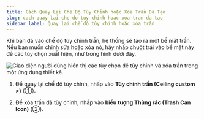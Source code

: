 ```yaml
---
title: Cách Quay Lại Chế Độ Tùy Chỉnh hoặc Xóa Trần Đã Tạo
slug: cach-quay-lai-che-do-tuy-chinh-hoac-xoa-tran-da-tao
sidebar_label: Quay lại chế độ tùy chỉnh hoặc xóa trần
---
```


Khi bạn đã vào chế độ tùy chỉnh trần, hệ thống sẽ tạo ra một bề mặt trần. Nếu bạn muốn chỉnh sửa hoặc xóa nó, hãy nhấp chuột trái vào bề mặt này để các tùy chọn xuất hiện, như trong hình dưới đây.

![Giao diện người dùng hiển thị các tùy chọn để tùy chỉnh và xóa trần trong một ứng dụng thiết kế.](https://storage.googleapis.com/jegavn_kb/images/9f547add-e376-45f8-bf78-dc5f689835bd.png)

1. Để quay lại chế độ tùy chỉnh, nhấp vào **Tùy chỉnh trần (Ceiling custom >)** (①).

2. Để xóa trần đã tùy chỉnh, nhấp vào **biểu tượng Thùng rác (Trash Can Icon)** (②).